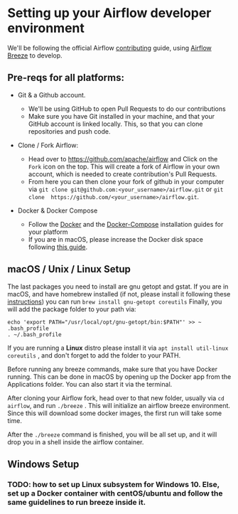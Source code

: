 # Setting up your Airflow developer environment

We'll be following the official Airflow [contributing](https://github.com/apache/airflow/blob/master/CONTRIBUTING.md) guide, using [Airflow Breeze](https://github.com/apache/airflow/blob/master/BREEZE.rst) to develop.

## Pre-reqs for all platforms:

- Git & a Github account.
  - We'll be using GitHub to open Pull Requests to do our contributions
  - Make sure you have Git installed in your machine, and that your GitHub account is linked locally. This, so that you can clone repositories and push code.
  
- Clone / Fork Airflow:
  - Head over to https://github.com/apache/airflow and Click on the `Fork` icon on the top. This will create a fork of Airflow in your own account, which is needed to create contribution's Pull Requests. 
  - From here you can then clone your fork of github in your computer via `git clone git@github.com:<your_username>/airflow.git` or `git clone 
https://github.com/<your_username>/airflow.git`.


- Docker & Docker Compose
  - Follow the [Docker](https://docs.docker.com/install/) and the [Docker-Compose](https://docs.docker.com/compose/install/)  installation guides for your platform 
  - If you are in macOS, please increase the Docker disk space following [this guide](https://docs.docker.com/docker-for-mac/space/).

## macOS / Unix / Linux Setup

The last packages you need to install are gnu getopt and gstat. If you are in macOS, and have homebrew installed (if not, please install it following these [instructions]()) you can run `brew install gnu-getopt coreutils` Finally, you will add the package folder to your path via: 
```
echo 'export PATH="/usr/local/opt/gnu-getopt/bin:$PATH"' >> ~ .bash_profile
. ~/.bash_profile
```

If you are running a **Linux** distro please install it via `apt install util-linux coreutils` , and don't forget to add the folder to your PATH.


Before running any breeze commands, make sure that you have Docker running. This can be done in macOS by opening up the Docker app from the Applications folder. You can also start it via the terminal.

After cloning your Airflow fork, head over to that new folder, usually via  `cd airflow`, and run `./breeze` . This will initialize an airflow breeze environment. Since this will download some docker images, the first run will take some time. 

After the `./breeze` command is finished, you will be all set up, and it will drop you in a shell inside the airflow container.


## Windows Setup

### TODO: how to set up Linux subsystem for Windows 10. Else, set up a Docker container with centOS/ubuntu and follow the same guidelines to run breeze inside it.


